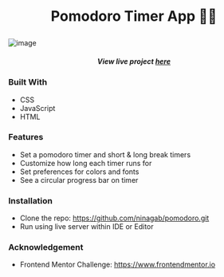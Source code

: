 # <p align="center">Pomodoro Timer App 🍅⏰</p>

![image](https://user-images.githubusercontent.com/76473196/120900391-8b0c3780-c602-11eb-960c-abd4348bdd49.png)

##### <p align="center">View live project [here](https://nina-pomodoro-app.netlify.app/)</p>



### Built With
- CSS
- JavaScript 
- HTML


### Features 

- Set a pomodoro timer and short & long break timers 
- Customize how long each timer runs for
- Set preferences for colors and fonts
- See a circular progress bar on timer


### Installation 

- Clone the repo: https://github.com/ninagab/pomodoro.git
- Run using live server within IDE or Editor   


### Acknowledgement

- Frontend Mentor Challenge: https://www.frontendmentor.io   


